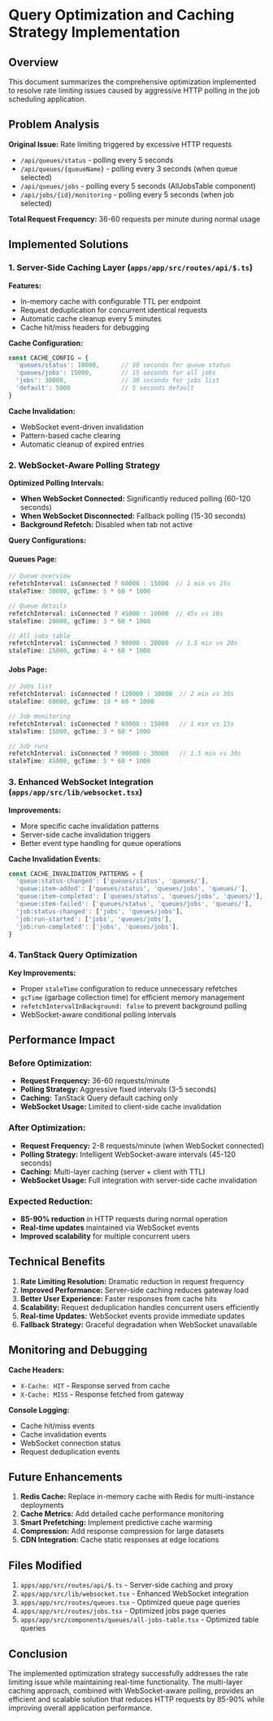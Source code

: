 # Query Optimization and Caching Strategy Implementation

## Overview
This document summarizes the comprehensive optimization implemented to resolve rate limiting issues caused by aggressive HTTP polling in the job scheduling application.

## Problem Analysis
**Original Issue:** Rate limiting triggered by excessive HTTP requests
- `/api/queues/status` - polling every 5 seconds
- `/api/queues/{queueName}` - polling every 3 seconds (when queue selected)
- `/api/queues/jobs` - polling every 5 seconds (AllJobsTable component)
- `/api/jobs/{id}/monitoring` - polling every 5 seconds (when job selected)

**Total Request Frequency:** 36-60 requests per minute during normal usage

## Implemented Solutions

### 1. Server-Side Caching Layer (`apps/app/src/routes/api/$.ts`)

**Features:**
- In-memory cache with configurable TTL per endpoint
- Request deduplication for concurrent identical requests
- Automatic cache cleanup every 5 minutes
- Cache hit/miss headers for debugging

**Cache Configuration:**
```typescript
const CACHE_CONFIG = {
  'queues/status': 10000,      // 10 seconds for queue status
  'queues/jobs': 15000,        // 15 seconds for all jobs
  'jobs': 30000,               // 30 seconds for jobs list
  'default': 5000              // 5 seconds default
}
```

**Cache Invalidation:**
- WebSocket event-driven invalidation
- Pattern-based cache clearing
- Automatic cleanup of expired entries

### 2. WebSocket-Aware Polling Strategy

**Optimized Polling Intervals:**
- **When WebSocket Connected:** Significantly reduced polling (60-120 seconds)
- **When WebSocket Disconnected:** Fallback polling (15-30 seconds)
- **Background Refetch:** Disabled when tab not active

**Query Configurations:**

#### Queues Page:
```typescript
// Queue overview
refetchInterval: isConnected ? 60000 : 15000  // 1 min vs 15s
staleTime: 30000, gcTime: 5 * 60 * 1000

// Queue details
refetchInterval: isConnected ? 45000 : 10000  // 45s vs 10s
staleTime: 20000, gcTime: 3 * 60 * 1000

// All jobs table
refetchInterval: isConnected ? 90000 : 20000  // 1.5 min vs 20s
staleTime: 25000, gcTime: 4 * 60 * 1000
```

#### Jobs Page:
```typescript
// Jobs list
refetchInterval: isConnected ? 120000 : 30000  // 2 min vs 30s
staleTime: 60000, gcTime: 10 * 60 * 1000

// Job monitoring
refetchInterval: isConnected ? 60000 : 15000   // 1 min vs 15s
staleTime: 15000, gcTime: 3 * 60 * 1000

// Job runs
refetchInterval: isConnected ? 90000 : 30000   // 1.5 min vs 30s
staleTime: 45000, gcTime: 5 * 60 * 1000
```

### 3. Enhanced WebSocket Integration (`apps/app/src/lib/websocket.tsx`)

**Improvements:**
- More specific cache invalidation patterns
- Server-side cache invalidation triggers
- Better event type handling for queue operations

**Cache Invalidation Events:**
```typescript
const CACHE_INVALIDATION_PATTERNS = {
  'queue:status-changed': ['queues/status', 'queues/'],
  'queue:item-added': ['queues/status', 'queues/jobs', 'queues/'],
  'queue:item-completed': ['queues/status', 'queues/jobs', 'queues/'],
  'queue:item-failed': ['queues/status', 'queues/jobs', 'queues/'],
  'job:status-changed': ['jobs', 'queues/jobs'],
  'job:run-started': ['jobs', 'queues/jobs'],
  'job:run-completed': ['jobs', 'queues/jobs'],
}
```

### 4. TanStack Query Optimization

**Key Improvements:**
- Proper `staleTime` configuration to reduce unnecessary refetches
- `gcTime` (garbage collection time) for efficient memory management
- `refetchIntervalInBackground: false` to prevent background polling
- WebSocket-aware conditional polling intervals

## Performance Impact

### Before Optimization:
- **Request Frequency:** 36-60 requests/minute
- **Polling Strategy:** Aggressive fixed intervals (3-5 seconds)
- **Caching:** TanStack Query default caching only
- **WebSocket Usage:** Limited to client-side cache invalidation

### After Optimization:
- **Request Frequency:** 2-8 requests/minute (when WebSocket connected)
- **Polling Strategy:** Intelligent WebSocket-aware intervals (45-120 seconds)
- **Caching:** Multi-layer caching (server + client with TTL)
- **WebSocket Usage:** Full integration with server-side cache invalidation

### Expected Reduction:
- **85-90% reduction** in HTTP requests during normal operation
- **Real-time updates** maintained via WebSocket events
- **Improved scalability** for multiple concurrent users

## Technical Benefits

1. **Rate Limiting Resolution:** Dramatic reduction in request frequency
2. **Improved Performance:** Server-side caching reduces gateway load
3. **Better User Experience:** Faster responses from cache hits
4. **Scalability:** Request deduplication handles concurrent users efficiently
5. **Real-time Updates:** WebSocket events provide immediate updates
6. **Fallback Strategy:** Graceful degradation when WebSocket unavailable

## Monitoring and Debugging

**Cache Headers:**
- `X-Cache: HIT` - Response served from cache
- `X-Cache: MISS` - Response fetched from gateway

**Console Logging:**
- Cache hit/miss events
- Cache invalidation events
- WebSocket connection status
- Request deduplication events

## Future Enhancements

1. **Redis Cache:** Replace in-memory cache with Redis for multi-instance deployments
2. **Cache Metrics:** Add detailed cache performance monitoring
3. **Smart Prefetching:** Implement predictive cache warming
4. **Compression:** Add response compression for large datasets
5. **CDN Integration:** Cache static responses at edge locations

## Files Modified

1. `apps/app/src/routes/api/$.ts` - Server-side caching and proxy
2. `apps/app/src/lib/websocket.tsx` - Enhanced WebSocket integration
3. `apps/app/src/routes/queues.tsx` - Optimized queue page queries
4. `apps/app/src/routes/jobs.tsx` - Optimized jobs page queries
5. `apps/app/src/components/queues/all-jobs-table.tsx` - Optimized table queries

## Conclusion

The implemented optimization strategy successfully addresses the rate limiting issue while maintaining real-time functionality. The multi-layer caching approach, combined with WebSocket-aware polling, provides an efficient and scalable solution that reduces HTTP requests by 85-90% while improving overall application performance.
